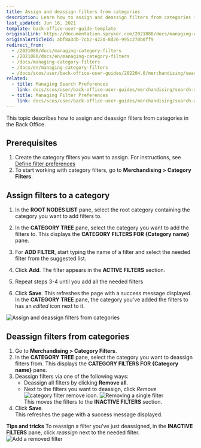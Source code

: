```yaml
---
title: Assign and deassign filters from categories
description: Learn how to assign and deassign filters from categories in the Back Office
last_updated: Jun 16, 2021
template: back-office-user-guide-template
originalLink: https://documentation.spryker.com/2021080/docs/managing-category-filters
originalArticleId: abf8a3db-7cb2-4220-8d26-995c270b0ff9
redirect_from:
  - /2021080/docs/managing-category-filters
  - /2021080/docs/en/managing-category-filters
  - /docs/managing-category-filters
  - /docs/en/managing-category-filters
  - /docs/scos/user/back-office-user-guides/202204.0/merchandising/search-and-filters/managing-category-filters.html
related:
  - title: Managing Search Preferences
    link: docs/scos/user/back-office-user-guides/merchandising/search-and-filters/managing-search-preferences.html
  - title: Managing Filter Preferences
    link: docs/scos/user/back-office-user-guides/merchandising/search-and-filters/managing-filter-preferences.html
---
```


This topic describes how to assign and deassign filters from categories in the Back Office.

## Prerequisites


1. Create the category filters you want to assign. For instructions, see [Define filter preferences](https://archive.docs.spryker.com/docs/scos/user/back-office-user-guides/202204.0/merchandising/filter-preferences/define-filter-preferences.html)
2. To start working with category filters, go to **Merchandising&nbsp;<span aria-label="and then">></span> Category Filters**.

## Assign filters to a category

1. In the **ROOT NODES LIST** pane, select the root category containing the category you want to add filters to.

2. In the **CATEGORY TREE** pane, select the category you want to add the filters to.
    This displays the **CATEGORY FILTERS FOR {Category name}** pane.

3. For **ADD FILTER**, start typing the name of a filter and select the needed filter from the suggested list.
4. Click **Add**.
    The filter appears in the **ACTIVE FILTERS** section.
5. Repeat steps 3-4 until you add all the needed filters
6. Click **Save**.
    This refreshes the page with a success message displayed. In the **CATEGORY TREE** pane, the category you've added the filters to has an *edited* icon next to it.

![Assign and deassign filters from categories](https://spryker.s3.eu-central-1.amazonaws.com/docs/scos/user/back-office-user-guides/merchandising/category-filters/assign-and-deassign-filters-from-categories.md/assign-and-deassign-filters-from-categories.png)    

## Deassign filters from categories

1. Go to **Merchandising&nbsp;<span aria-label="and then">></span> Category Filters**.
2. In the **CATEGORY TREE** pane, select the category you want to deassign filters from.
    This displays the **CATEGORY FILTERS FOR {Category name}** pane.    
3. Deassign filters via one of the following ways:
    * Deassign all filters by clicking **Remove all**.
    * Next to the filters you want to deassign, click *Remove* <span class="inline-img">![category filter remove icon](https://spryker.s3.eu-central-1.amazonaws.com/docs/scos/user/back-office-user-guides/merchandising/category-filters/assign-and-deassign-filters-from-categories.md/category-filter-remove-icon.png)</span>.
![Removing a single filter](https://spryker.s3.eu-central-1.amazonaws.com/docs/User+Guides/Back+Office+User+Guides/Search+and+Filters/Managing+Category+Filters/remove-single-filter.gif)    
        This moves the filters to the **INACTIVE FILTERS** section.
4. Click **Save**.    
    This refreshes the page with a success message displayed.    


**Tips and tricks**
To reassign a filter you've just deassigned, in the **INACTIVE FILTERS** pane, click *reassign* next to the needed filter.
![Add a removed filter](https://spryker.s3.eu-central-1.amazonaws.com/docs/User+Guides/Back+Office+User+Guides/Search+and+Filters/Managing+Category+Filters/add-removed-filter.gif)

